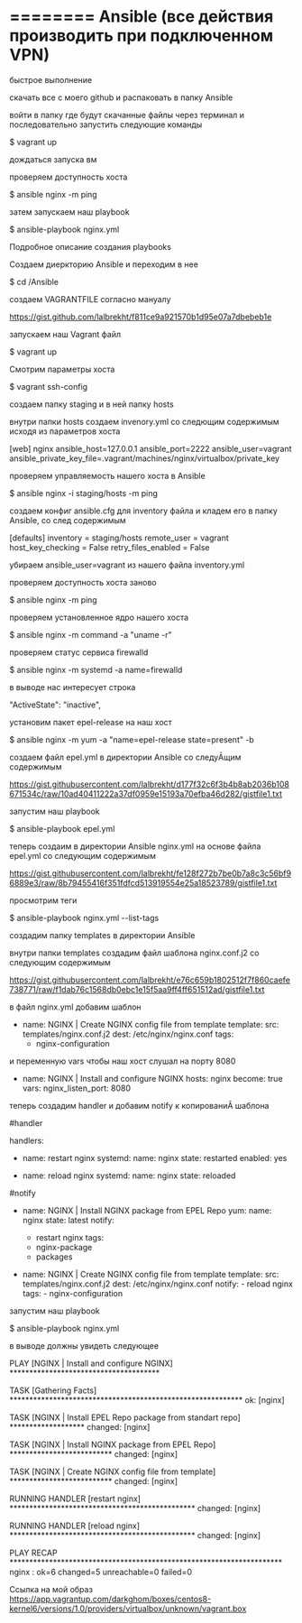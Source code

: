    ========
   Ansible (все действия производить при подключенном VPN)
   ========

   быстрое выполнение

   скачать все с моего github и распаковать в папку Ansible
   
   войти в папку где будут скачанные файлы через терминал и последовательно запустить следующие команды

   $ vagrant up

   дождаться запуска вм 

   проверяем доступность хоста 

   $ ansible nginx -m ping

   затем запускаем наш playbook

   $ ansible-playbook nginx.yml


Подробное описание создания playbooks


   Создаем диеркторию Ansible и переходим в нее

   $ cd /Ansible

   создаем VAGRANTFILE согласно мануалу

   https://gist.github.com/lalbrekht/f811ce9a921570b1d95e07a7dbebeb1e

   запускаем наш Vagrant файл

   $ vagrant up

   Смотрим параметры хоста

   $ vagrant ssh-config
   
   создаем папку staging и в ней папку hosts 
   
   внутри папки hosts создаем invenory.yml со следющим содержимым исходя из параметров хоста 

   [web]
   nginx ansible_host=127.0.0.1 ansible_port=2222 ansible_user=vagrant ansible_private_key_file=.vagrant/machines/nginx/virtualbox/private_key
   
   проверяем управляемость нашего хоста в Ansible
     
   $ ansible nginx -i staging/hosts -m ping
   
   создаем конфиг ansible.cfg для inventory файла и кладем его в папку Ansible, со след содержимым

   [defaults]
   inventory = staging/hosts
   remote_user = vagrant
   host_key_checking = False
   retry_files_enabled = False

   убираем ansible_user=vagrant из нашего файла inventory.yml

   проверяем доступность хоста заново

   $ ansible nginx -m ping

   проверяем установленное ядро нашего хоста

   $ ansible nginx -m command -a "uname -r"

   проверяем статус сервиса firewalld

   $ ansible nginx -m systemd -a name=firewalld

   в выводе нас интересует строка 

   "ActiveState": "inactive",
   
   установим пакет epel-release на наш хост

   $ ansible nginx -m yum -a "name=epel-release state=present" -b

   создаем файл epel.yml в директории Ansible со следуĀщим содержимым

   https://gist.githubusercontent.com/lalbrekht/d177f32c6f3b4b8ab2036b108671534c/raw/10ad40411222a37df0959e15193a70efba46d282/gistfile1.txt

   запустим наш playbook

   $ ansible-playbook epel.yml

   теперь создаим в директории Ansible nginx.yml на основе файла epel.yml со следующим содержимым

   https://gist.githubusercontent.com/lalbrekht/fe128f272b7be0b7a8c3c56bf96889e3/raw/8b79455416f351fdfcd513919554e25a18523789/gistfile1.txt

   просмотрим теги 
   
   $ ansible-playbook nginx.yml --list-tags

   создадим папку templates в директории Ansible

   внутри папки templates создадим файл шаблона nginx.conf.j2 со следующим содержимым

   https://gist.githubusercontent.com/lalbrekht/e76c659b1802512f7f860caefe738771/raw/f1dab76c1568db0ebc1e15f5aa9ff4ff651512ad/gistfile1.txt

   в файл nginx.yml добавим шаблон
   
   - name: NGINX | Create NGINX config file from template
      template:
        src: templates/nginx.conf.j2
        dest: /etc/nginx/nginx.conf
      tags:
      - nginx-configuration
   
   и переменную vars чтобы наш хост слушал на порту 8080

   - name: NGINX | Install and configure NGINX
       hosts: nginx
       become: true
     vars:
       nginx_listen_port: 8080

   теперь создадим handler и добавим notify к копированиĀ шаблона

   #handler
   
   handlers:
   - name: restart nginx
     systemd:
      name: nginx
      state: restarted
      enabled: yes

   - name: reload nginx
      systemd:
      name: nginx
      state: reloaded

   #notify

   - name: NGINX | Install NGINX package from EPEL Repo
      yum:
      name: nginx
      state: latest
      notify:
      - restart nginx
      tags:
      - nginx-package
      - packages

- name: NGINX | Create NGINX config file from template
      template:
      src: templates/nginx.conf.j2
      dest: /etc/nginx/nginx.conf
      notify:
      - reload nginx
      tags:
      - nginx-configuration

запустим наш playbook

$ ansible-playbook nginx.yml

в выводе должны увидеть следующее


PLAY [NGINX | Install and configure NGINX] **************************************

TASK [Gathering Facts] ***********************************************************
ok: [nginx]

TASK [NGINX | Install EPEL Repo package from standart repo] *******************
changed: [nginx]

TASK [NGINX | Install NGINX package from EPEL Repo] **************************
changed: [nginx]

TASK [NGINX | Create NGINX config file from template] **************************
changed: [nginx]

RUNNING HANDLER [restart nginx] ***********************************************
changed: [nginx]

RUNNING HANDLER [reload nginx] ***********************************************
changed: [nginx]

PLAY RECAP *********************************************************************
nginx : ok=6 changed=5 unreachable=0 failed=0



   Ссылка на мой образ https://app.vagrantup.com/darkghom/boxes/centos8-kernel6/versions/1.0/providers/virtualbox/unknown/vagrant.box








